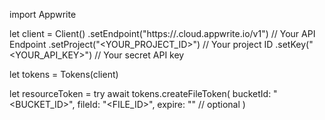 import Appwrite

let client = Client()
    .setEndpoint("https://<REGION>.cloud.appwrite.io/v1") // Your API Endpoint
    .setProject("<YOUR_PROJECT_ID>") // Your project ID
    .setKey("<YOUR_API_KEY>") // Your secret API key

let tokens = Tokens(client)

let resourceToken = try await tokens.createFileToken(
    bucketId: "<BUCKET_ID>",
    fileId: "<FILE_ID>",
    expire: "" // optional
)

